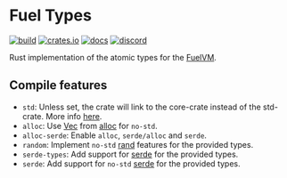 # Fuel Types

[![build](https://github.com/FuelLabs/fuel-types/actions/workflows/ci.yml/badge.svg)](https://github.com/FuelLabs/fuel-types/actions/workflows/ci.yml)
[![crates.io](https://img.shields.io/crates/v/fuel-types?label=latest)](https://crates.io/crates/fuel-types)
[![docs](https://docs.rs/fuel-types/badge.svg)](https://docs.rs/fuel-types/)
[![discord](https://img.shields.io/badge/chat%20on-discord-orange?&logo=discord&logoColor=ffffff&color=7389D8&labelColor=6A7EC2)](https://discord.gg/xfpK4Pe)

Rust implementation of the atomic types for the [FuelVM](https://github.com/FuelLabs/fuel-specs).

## Compile features

- `std`: Unless set, the crate will link to the core-crate instead of the std-crate. More info [here](https://docs.rust-embedded.org/book/intro/no-std.html).
- `alloc`: Use [Vec](https://doc.rust-lang.org/alloc/vec/struct.Vec.html) from [alloc](https://doc.rust-lang.org/alloc/index.html) for `no-std`.
- `alloc-serde`: Enable `alloc`, `serde/alloc` and `serde`.
- `random`: Implement `no-std` [rand](https://crates.io/crates/rand) features for the provided types.
- `serde-types`: Add support for [serde](https://crates.io/crates/serde) for the provided types.
- `serde`: Add support for `no-std` [serde](https://crates.io/crates/serde) for the provided types.
